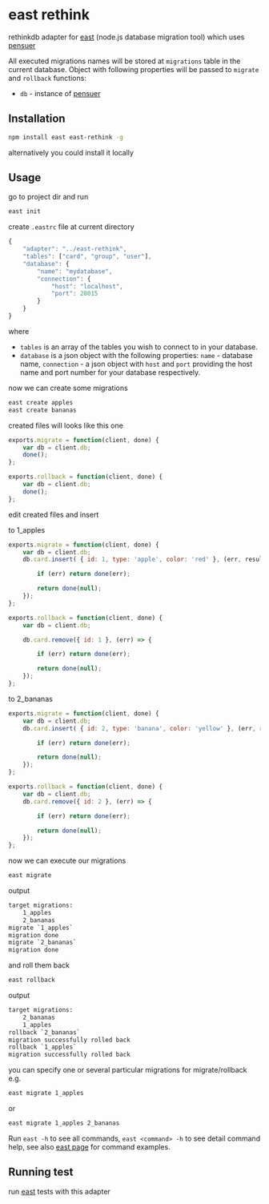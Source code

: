# east rethink

rethinkdb adapter for [east](https://github.com/okv/east) (node.js database migration tool) which uses 
[pensuer](https://github.com/hueniverse/penseur)

All executed migrations names will be stored at `migrations` table in the
current database. Object with following properties will be passed to `migrate`
and `rollback` functions:

* `db` - instance of [pensuer](https://github.com/hueniverse/penseur)


## Installation

```sh
npm install east east-rethink -g
```

alternatively you could install it locally


## Usage

go to project dir and run

```sh
east init
```

create `.eastrc` file at current directory

```js
{
    "adapter": "../east-rethink",
    "tables": ["card", "group", "user"],
    "database": {
        "name": "mydatabase",
        "connection": {
            "host": "localhost",
            "port": 28015
        }
    }
}
```

where 
* `tables` is an array of the tables you wish to connect to in your database.
* `database` is a json object with the following properties: `name` - database name, `connection` - a json object with `host` and `port` providing the host name and port number for your database respectively.

now we can create some migrations

```sh
east create apples
east create bananas
```

created files will looks like this one

```js
exports.migrate = function(client, done) {
    var db = client.db;
    done();
};

exports.rollback = function(client, done) {
    var db = client.db;
    done();
};
```

edit created files and insert  

to 1_apples

```js
exports.migrate = function(client, done) {
    var db = client.db;
    db.card.insert( { id: 1, type: 'apple', color: 'red' }, (err, results) => {

        if (err) return done(err);

        return done(null);
    });
};

exports.rollback = function(client, done) {
    var db = client.db;

    db.card.remove({ id: 1 }, (err) => {

        if (err) return done(err);

        return done(null);
    });
};
```

to 2_bananas

```js
exports.migrate = function(client, done) {
    var db = client.db;
    db.card.insert( { id: 2, type: 'banana', color: 'yellow' }, (err, results) => {

        if (err) return done(err);

        return done(null);
    });
};

exports.rollback = function(client, done) {
    var db = client.db;
    db.card.remove({ id: 2 }, (err) => {

        if (err) return done(err);

        return done(null);
    });
};
```

now we can execute our migrations

```sh
east migrate
```

output

```sh
target migrations:
    1_apples
    2_bananas
migrate `1_apples`
migration done
migrate `2_bananas`
migration done
```

and roll them back

```sh
east rollback
```

output

```sh
target migrations:
    2_bananas
    1_apples
rollback `2_bananas`
migration successfully rolled back
rollback `1_apples`
migration successfully rolled back
```

you can specify one or several particular migrations for migrate/rollback e.g.

```sh
east migrate 1_apples
```

or

```sh
east migrate 1_apples 2_bananas
```

Run `east -h` to see all commands, `east <command> -h` to see detail command help,
see also [east page](https://github.com/okv/east#usage) for command examples.


## Running test

run [east](https://github.com/okv/east#running-test) tests with this adapter